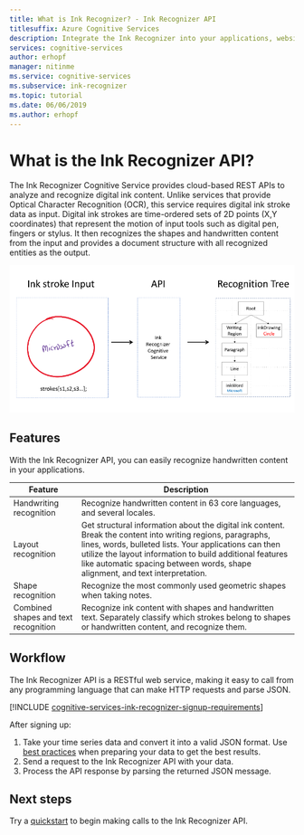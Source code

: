 ```yaml
---
title: What is Ink Recognizer? - Ink Recognizer API
titlesuffix: Azure Cognitive Services
description: Integrate the Ink Recognizer into your applications, websites, tools, and other solutions to provide...
services: cognitive-services
author: erhopf
manager: nitinme
ms.service: cognitive-services
ms.subservice: ink-recognizer
ms.topic: tutorial
ms.date: 06/06/2019
ms.author: erhopf
---
```


# What is the Ink Recognizer API?


The Ink Recognizer Cognitive Service provides cloud-based REST APIs to analyze and recognize digital ink content. Unlike services that provide Optical Character Recognition (OCR), this service requires digital ink stroke data as input. Digital ink strokes are time-ordered sets of 2D points (X,Y coordinates) that represent the motion of input tools such as digital pen, fingers or stylus. It then recognizes the shapes and handwritten content from the input and provides a document structure with all recognized entities as the output.


![A flowchart describing sending an ink stroke input to the API](media/ink-recognizer-pen-graph.png)

## Features

With the Ink Recognizer API, you can easily recognize handwritten content in your applications. 

|Feature  |Description  |
|---------|---------|
| Handwriting recognition | Recognize handwritten content in 63 core languages, and several locales. | 
| Layout recognition | Get structural information about the digital ink content. Break the content into writing regions, paragraphs, lines, words, bulleted lists. Your applications can then utilize the layout information to build additional features like automatic spacing between words, shape alignment, and text interpretation. |
| Shape recognition | Recognize the most commonly used geometric shapes when taking notes. |
| Combined shapes and text recognition | Recognize ink content with shapes and handwritten text. Separately classify which strokes belong to shapes or handwritten content, and recognize them.|

## Workflow

The Ink Recognizer API is a RESTful web service, making it easy to call from any programming language that can make HTTP requests and parse JSON.

[!INCLUDE [cognitive-services-ink-recognizer-signup-requirements](../../../includes/cognitive-services-ink-recognizer-signup-requirements.md)]

After signing up:

1. Take your time series data and convert it into a valid JSON format. Use [best practices](concepts/recommended-calling-patterns.md) when preparing your data to get the best results.
1. Send a request to the Ink Recognizer API with your data.
1. Process the API response by parsing the returned JSON message.

## Next steps

Try a [quickstart](quickstarts/csharp.md) to begin making calls to the Ink Recognizer API.

